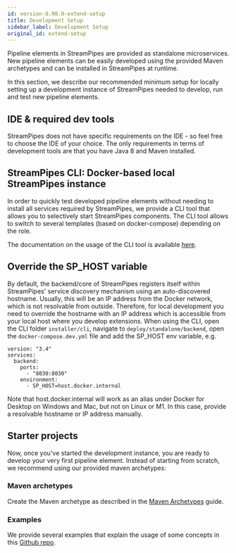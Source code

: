 ```yaml
---
id: version-0.90.0-extend-setup
title: Development Setup
sidebar_label: Development Setup
original_id: extend-setup
---
```


Pipeline elements in StreamPipes are provided as standalone microservices. New pipeline elements can be easily developed using the provided Maven archetypes and can be installed in StreamPipes at runtime.

In this section, we describe our recommended minimum setup for locally setting up a development instance of StreamPipes needed to develop, run and test new pipeline elements.

## IDE & required dev tools
StreamPipes does not have specific requirements on the IDE - so feel free to choose the IDE of your choice.
The only requirements in terms of development tools are that you have Java 8 and Maven installed.

## StreamPipes CLI: Docker-based local StreamPipes instance
In order to quickly test developed pipeline elements without needing to install all services required by StreamPipes, we provide a CLI tool that allows you to selectively start StreamPipes components.
The CLI tool allows to switch to several templates (based on docker-compose) depending on the role. 

The documentation on the usage of the CLI tool is available [here](06_extend-cli.md).

## Override the SP_HOST variable

By default, the backend/core of StreamPipes registers itself within StreamPipes' service discovery mechanism using an auto-discovered hostname.
Usually, this will be an IP address from the Docker network, which is not resolvable from outside. Therefore, for local development you need to override the hostname with an IP address which is accessible from your local host where you develop extensions.
When using the CLI, open the CLI folder ``installer/cli``, navigate to ``deploy/standalone/backend``, open the ``docker-compose.dev.yml`` file and add the SP_HOST env variable, e.g.

```
version: "3.4"
services:
  backend:
    ports:
      - "8030:8030"
    environment:
      - SP_HOST=host.docker.internal
```

Note that host.docker.internal will work as an alias under Docker for Desktop on Windows and Mac, but not on Linux or M1. In this case, provide a resolvable hostname or IP address manually.

## Starter projects

Now, once you've started the development instance, you are ready to develop your very first pipeline element.
Instead of starting from scratch, we recommend using our provided maven archetypes:

### Maven archetypes

Create the Maven archetype as described in the [Maven Archetypes](06_extend-archetypes.md) guide.

### Examples

We provide several examples that explain the usage of some concepts in this [Github repo](https://github.com/apache/streampipes-examples). 
